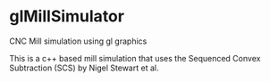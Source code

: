 # glMillSimulator
CNC Mill simulation using gl graphics  
  
This is a c++ based mill simulation that uses the Sequenced Convex Subtraction (SCS) by Nigel Stewart et al.
